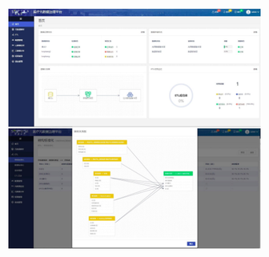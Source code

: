 ![pt1](https://github.com/Dandan406/Pictures/blob/master/pt1.jpg)
![pt2](https://github.com/Dandan406/Pictures/blob/master/pt2.jpg)
